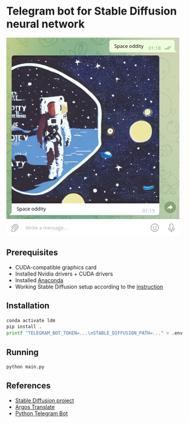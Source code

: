# Telegram bot for Stable Diffusion neural network

![Telegram bot](img/screenshot.png)

## Prerequisites

* CUDA-compatible graphics card
* Installed Nvidia drivers + CUDA drivers
* Installed [Anaconda](https://www.anaconda.com/)
* Working Stable Diffusion setup according to the [instruction](https://github.com/CompVis/stable-diffusion#requirements)

## Installation

```bash
conda activate ldm
pip install .
printf "TELEGRAM_BOT_TOKEN=...\nSTABLE_DIFFUSION_PATH=..." > .env
```

## Running

```bash
python main.py
```

## References

* [Stable Diffusion project](https://github.com/CompVis/stable-diffusion)
* [Argos Translate](https://github.com/argosopentech/argos-translate)
* [Python Telegram Bot](https://github.com/python-telegram-bot/python-telegram-bot)